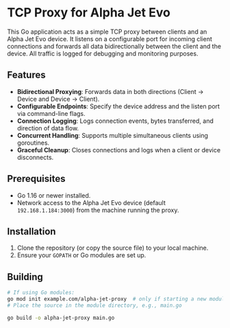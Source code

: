 # TCP Proxy for Alpha Jet Evo

This Go application acts as a simple TCP proxy between clients and an Alpha Jet Evo device. It listens on a configurable port for incoming client connections and forwards all data bidirectionally between the client and the device. All traffic is logged for debugging and monitoring purposes.

## Features

- **Bidirectional Proxying**: Forwards data in both directions (Client → Device and Device → Client).
- **Configurable Endpoints**: Specify the device address and the listen port via command-line flags.
- **Connection Logging**: Logs connection events, bytes transferred, and direction of data flow.
- **Concurrent Handling**: Supports multiple simultaneous clients using goroutines.
- **Graceful Cleanup**: Closes connections and logs when a client or device disconnects.

## Prerequisites

- Go 1.16 or newer installed.
- Network access to the Alpha Jet Evo device (default `192.168.1.184:3000`) from the machine running the proxy.

## Installation

1. Clone the repository (or copy the source file) to your local machine.
2. Ensure your `GOPATH` or Go modules are set up.

## Building

```bash
# If using Go modules:
go mod init example.com/alpha-jet-proxy  # only if starting a new module
# Place the source in the module directory, e.g., main.go

go build -o alpha-jet-proxy main.go
